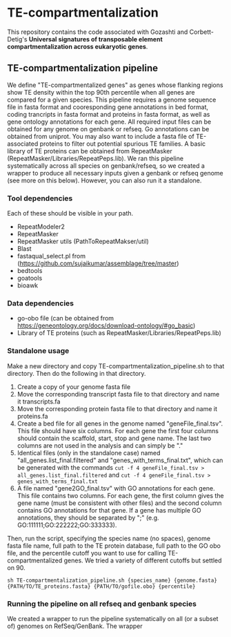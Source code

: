 # TE-compartmentalization

This repository contains the code associated with Gozashti and Corbett-Detig's **Universal signatures of transposable element compartmentalization across eukaryotic genes**. 

## TE-compartmentalization pipeline

We define "TE-compartmentalized genes" as genes whose flanking regions show TE density within the top 90th percentile when all genes are compared for a given species. This pipeline requires a genome sequence file in fasta format and cooresponding gene annotations in bed format, coding trancripts in fasta format and proteins in fasta format, as well as gene ontology annotations for each gene. All required input files can be obtained for any genome on genbank or refseq. Go annotations can be obtained from uniprot. You may also want to include a fasta file of TE-associated proteins to filter out potential spurious TE families. A basic library of TE proteins can be obtained from RepeatMasker (RepeatMasker/Libraries/RepeatPeps.lib). We ran this pipeline systematically across all species on genbank/refseq, so we created a wrapper to produce all necessary inputs given a genbank or refseq genome (see more on this below). However, you can also run it a standalone.

### Tool dependencies

Each of these should be visible in your path. 

* RepeatModeler2
* RepeatMasker
* RepeatMasker utils (PathToRepeatMakser/util)
* Blast
* fastaqual_select.pl from (https://github.com/sujaikumar/assemblage/tree/master)
* bedtools
* goatools
* bioawk

### Data dependencies

* go-obo file (can be obtained from https://geneontology.org/docs/download-ontology/#go_basic)
* Library of TE proteins (such as RepeatMasker/Libraries/RepeatPeps.lib)

### Standalone usage

Make a new directory and copy TE-compartmentalization_pipeline.sh to that directory. Then do the following in that directory.
1. Create a copy of your genome fasta file
2. Move the corresponding transcript fasta file to that directory and name it transcripts.fa
3. Move the corresponding protein fasta file to that directory and name it proteins.fa
4. Create a bed file for all genes in the genome named "geneFile_final.tsv". This file should have six columns. For each gene the first four columns should contain the scaffold, start, stop and gene name. The last two columns are not used in the analysis and can simply be "."
5. Identical files (only in the standalone case) named "all_genes.list_final.filtered" and "genes_with_terms_final.txt", which can be generated with the commands ``` cut -f 4 geneFile_final.tsv > all_genes.list_final.filtered ``` and ``` cut -f 4 geneFile_final.tsv > genes_with_terms_final.txt ```
6. A file named "gene2GO_final.tsv" with GO annotations for each gene. This file contains two columns. For each gene, the first column gives the gene name (must be consistent with other files) and the second column contains GO annotations for that gene. If a gene has multiple GO annotations, they should be separated by ";" (e.g. GO:111111;GO:222222;GO:333333). 

Then, run the script, specifying the species name (no spaces), genome fasta file name, full path to the TE protein database, full path to the GO obo file, and the percentile cutoff you want to use for calling TE-compartmentalized genes. We tried a variety of different cutoffs but settled on 90.

```
sh TE-compartmentalization_pipeline.sh {species_name} {genome.fasta} {PATH/TO/TE_proteins.fasta} {PATH/TO/gofile.obo} {percentile}
```

### Running the pipeline on all refseq and genbank species

We created a wrapper to run the pipeline systematically on all (or a subset of) genomes on RefSeq/GenBank. The wrapper 


